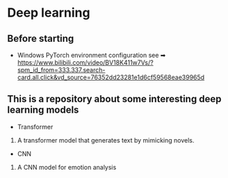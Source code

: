 # Deep learning 
## Before starting
- Windows PyTorch environment configuration see ➡ https://www.bilibili.com/video/BV18K411w7Vs/?spm_id_from=333.337.search-card.all.click&vd_source=76352dd23281e1d6cf59568eae39965d  
## This is a repository about some interesting deep learning models
- Transformer
1. A transformer model that generates text by mimicking novels.
- CNN
1. A CNN model for emotion analysis

